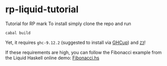 # rp-liquid-tutorial
Tutorial for RP
mark
To install simply clone the repo and run 

```
cabal build
```

Yet, it requires `ghc-9.12.2` (suggested to install via [GHCup](https://www.haskell.org/ghcup/install/)) and [`Z3`](https://github.com/Z3Prover/z3)!

If these requirements are high, you can follow the Fibonacci example from the Liquid Haskell online demo: [Fibonacci.hs](https://liquidhaskell.goto.ucsd.edu/index.html#?demo=permalink%2F1759159462_1108.hs)
